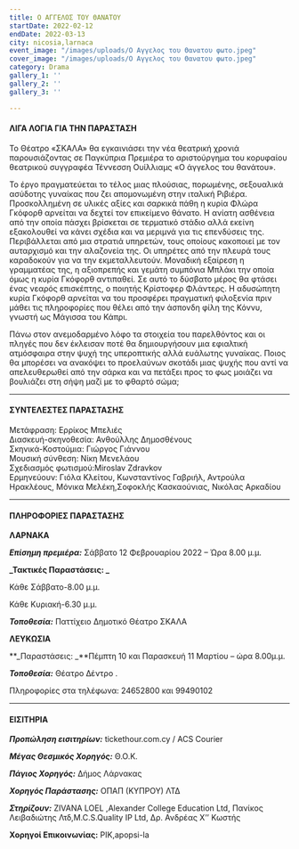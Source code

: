 ```yaml
---
title: Ο ΑΓΓΕΛΟΣ ΤΟΥ ΘΑΝΑΤΟΥ
startDate: 2022-02-12
endDate: 2022-03-13
city: nicosia,larnaca
event_image: "/images/uploads/Ο Αγγελος του Θανατου φωτο.jpeg"
cover_image: "/images/uploads/Ο Αγγελος του Θανατου φωτο.jpeg"
category: Drama
gallery_1: ''
gallery_2: ''
gallery_3: ''

---
```

#### ΛΙΓΑ ΛΟΓΙΑ ΓΙΑ ΤΗΝ ΠΑΡΑΣΤΑΣΗ

Το Θέατρο «ΣΚΑΛΑ» θα εγκαινιάσει την νέα θεατρική χρονιά παρουσιάζοντας σε Παγκύπρια Πρεμιέρα το αριστούργημα του κορυφαίου θεατρικού συγγραφέα Τέννεσση Ουίλλιαμς «Ο άγγελος του θανάτου».

Το έργο πραγματεύεται το τέλος μιας πλούσιας, πορωμένης, σεξουαλικά ασύδοτης γυναίκας που ζει απομονωμένη στην ιταλική Ριβιέρα. Προσκολλημένη σε υλικές αξίες και σαρκικά πάθη η κυρία Φλώρα Γκόφορθ αρνείται να δεχτεί τον επικείμενο θάνατο. Η ανίατη ασθένεια από την οποία πάσχει βρίσκεται σε τερματικό στάδιο αλλά εκείνη εξακολουθεί να κάνει σχέδια και να μεριμνά για τις επενδύσεις της. Περιβάλλεται από μια στρατιά υπηρετών, τους οποίους κακοποιεί με τον αυταρχισμό και την αλαζονεία της. Οι υπηρέτες από την πλευρά τους καραδοκούν για να την εκμεταλλευτούν. Μοναδική εξαίρεση η γραμματέας της, η αξιοπρεπής και γεμάτη συμπόνια Μπλάκι την οποία όμως η κυρία Γκόφορθ αντιπαθεί. Σε αυτό το δύσβατο μέρος θα φτάσει ένας νεαρός επισκέπτης, ο ποιητής Κρίστοφερ Φλάντερς. Η αδυσώπητη κυρία Γκόφορθ αρνείται να του προσφέρει πραγματική φιλοξενία πριν μάθει τις πληροφορίες που θέλει από την άσπονδη φίλη της Κόννυ, γνωστή ως Μάγισσα του Κάπρι.

Πάνω στον ανεμοδαρμένο λόφο τα στοιχεία του παρελθόντος και οι πληγές που δεν έκλεισαν ποτέ θα δημιουργήσουν μια εφιαλτική ατμόσφαιρα στην ψυχή της υπεροπτικής αλλά ευάλωτης γυναίκας. Ποιος θα μπορέσει να ανακόψει το προελαύνων σκοτάδι μιας ψυχής που αντί να απελευθερωθεί από την σάρκα και να πετάξει προς το φως μοιάζει να βουλιάζει στη σήψη μαζί με το φθαρτό σώμα;

***

#### ΣΥΝΤΕΛΕΣΤΕΣ ΠΑΡΑΣΤΑΣΗΣ

Μετάφραση: Ερρίκος Μπελιές  
Διασκευή-σκηνοθεσία: Ανθούλλης Δημοσθένους  
Σκηνικά-Κοστούμια: Γιώργος Γιάννου  
Μουσική σύνθεση: Νίκη Μενελάου  
Σχεδιασμός φωτισμού:Miroslav Zdravkov  
Ερμηνεύουν: Γιόλα Κλείτου, Κωνσταντίνος Γαβριήλ, Αντρούλα Ηρακλέους, Μόνικα Μελέκη,Σοφοκλής Κασκαούνιας, Νικόλας Αρκαδίου

***

#### ​ΠΛΗΡΟΦΟΡΙΕΣ ΠΑΡΑΣΤΑΣΗΣ

**ΛΑΡΝΑΚΑ**

**_Επίσημη πρεμιέρα:_** Σάββατο 12 Φεβρουαρίου 2022 – Ώρα 8.00 μ.μ.

**_Τακτικές Παραστάσεις: _**

Κάθε Σάββατο-8.00 μ.μ. 

Κάθε Κυριακή-6.30 μ.μ. 

**_Τοποθεσία:_** Παττίχειο Δημοτικό Θέατρο ΣΚΑΛΑ

**ΛΕΥΚΩΣΙΑ**

**_Παραστάσεις:  _**Πέμπτη 10 και Παρασκευή 11 Μαρτίου – ώρα 8.00μ.μ. 

**_Τοποθεσία:_** Θέατρο Δέντρο .

Πληροφορίες στα τηλέφωνα: 24652800 και 99490102

***

#### ΕΙΣΙΤΗΡΙΑ

**_Προπώληση εισιτηρίων:_** tickethour.com.cy / ACS Courier

**_Μέγας Θεσμικός Χορηγός:_** Θ.Ο.Κ.

**_Πάγιος Χορηγός:_** Δήμος Λάρνακας

**_Χορηγός Παράστασης:_** ΟΠΑΠ (ΚΥΠΡΟΥ) ΛΤΔ

**_Στηρίζουν:_** ZIVANA LOEL ,Alexander College Education Ltd, Πανίκος Λειβαδιώτης Λτδ,M.C.S.Quality IP Ltd, Δρ. Ανδρέας Χ’’ Κωστής

**Χορηγοί Επικοινωνίας:** ΡΙΚ,apopsi-la
